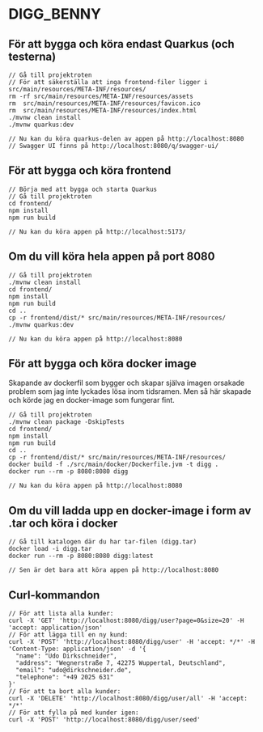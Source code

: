 # DIGG_BENNY
## För att bygga och köra endast Quarkus (och testerna)
```shell script
// Gå till projektroten
// För att säkerställa att inga frontend-filer ligger i src/main/resources/META-INF/resources/
rm -rf src/main/resources/META-INF/resources/assets
rm  src/main/resources/META-INF/resources/favicon.ico
rm  src/main/resources/META-INF/resources/index.html
./mvnw clean install 
./mvnw quarkus:dev

// Nu kan du köra quarkus-delen av appen på http://localhost:8080
// Swagger UI finns på http://localhost:8080/q/swagger-ui/
```
## För att bygga och köra frontend
```shell script
// Börja med att bygga och starta Quarkus
// Gå till projektroten
cd frontend/
npm install
npm run build

// Nu kan du köra appen på http://localhost:5173/
```
## Om du vill köra hela appen på port 8080
```shell script
// Gå till projektroten
./mvnw clean install
cd frontend/
npm install
npm run build
cd ..
cp -r frontend/dist/* src/main/resources/META-INF/resources/
./mvnw quarkus:dev

// Nu kan du köra appen på http://localhost:8080
```
## För att bygga och köra docker image
Skapande av dockerfil som bygger och skapar själva imagen orsakade problem som jag inte lyckades lösa inom tidsramen. Men 
så här skapade och körde jag en docker-image som fungerar fint.
```shell script
// Gå till projektroten
./mvnw clean package -DskipTests
cd frontend/
npm install
npm run build
cd ..
cp -r frontend/dist/* src/main/resources/META-INF/resources/
docker build -f ./src/main/docker/Dockerfile.jvm -t digg .
docker run --rm -p 8080:8080 digg

// Nu kan du köra appen på http://localhost:8080
```
## Om du vill ladda upp en docker-image i form av .tar och köra i docker
```shell script
// Gå till katalogen där du har tar-filen (digg.tar)
docker load -i digg.tar
docker run --rm -p 8080:8080 digg:latest

// Sen är det bara att köra appen på http://localhost:8080
```
## Curl-kommandon
```shell script
// För att lista alla kunder:
curl -X 'GET' 'http://localhost:8080/digg/user?page=0&size=20' -H 'accept: application/json'
// För att lägga till en ny kund:
curl -X 'POST' 'http://localhost:8080/digg/user' -H 'accept: */*' -H 'Content-Type: application/json' -d '{
  "name": "Udo Dirkschneider",
  "address": "Wegnerstraße 7, 42275 Wuppertal, Deutschland",
  "email": "udo@dirkschneider.de",
  "telephone": "+49 2025 631"
}'
// För att ta bort alla kunder:
curl -X 'DELETE' 'http://localhost:8080/digg/user/all' -H 'accept: */*'
// För att fylla på med kunder igen:
curl -X 'POST' 'http://localhost:8080/digg/user/seed' 
```
